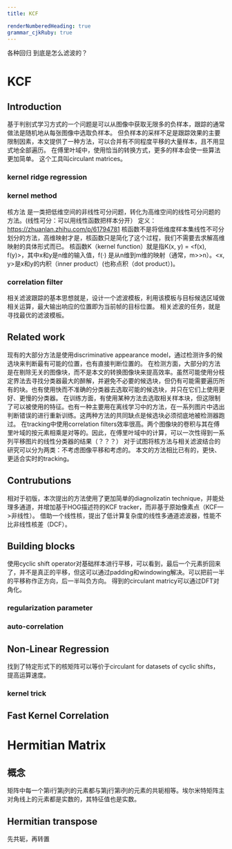 ```yaml
---
title: KCF

renderNumberedHeading: true
grammar_cjkRuby: true
---
```

各种回归
到底是怎么滤波的？

# KCF
## Introduction
基于判别式学习方式的一个问题是可以从图像中获取无限多的负样本，跟踪的通常做法是随机地从每张图像中选取负样本。
但负样本的采样不足是跟踪效果的主要限制因素，本文提供了一种方法，可以合并有不同程度平移的大量样本，且不用显式地全部遍历。
在傅里叶域中，使用恰当的转换方式，更多的样本会使一些算法更加简单。
这个工具叫circulant matrices。
### kernel ridge regression
### kernel method
核方法 是一类把低维空间的非线性可分问题，转化为高维空间的线性可分问题的方法。(线性可分：可以用线性函数把样本分开）
定义：https://zhuanlan.zhihu.com/p/61794781
核函数不是将低维度样本集线性不可分划分的方法，高维映射才是，核函数只是简化了这个过程，我们不需要去求解高维映射的具体形式而已。
核函数K（kernel function）就是指K(x, y) = <f(x), f(y)>，其中x和y是n维的输入值，f(·) 是从n维到m维的映射（通常，m>>n）。<x, y>是x和y的内积（inner product）(也称点积（dot product）)。

### correlation filter
相关滤波跟踪的基本思想就是，设计一个滤波模板，利用该模板与目标候选区域做相关运算，最大输出响应的位置即为当前帧的目标位置。
相关滤波的任务，就是寻找最优的滤波模板。


## Related work
现有的大部分方法是使用discriminative appearance model，通过检测许多的候选块来判断最有可能的位置，也有直接判断位置的。
在检测方面，大部分的方法是在剔除无关的图像块，而不是本文的转换图像块来提高效率。虽然可能使用分枝定界法去寻找分类器最大的醉解，并避免不必要的候选块，但仍有可能需要遍历所有的块。也有使用快而不准确的分类器去选取可能的候选块，并只在它们上使用更好、更慢的分类器。
在训练方面，有使用某种方法去选取相关样本块，但这限制了可以被使用的特征。也有一种主要用在离线学习中的方法，在一系列图片中选出判断错误的进行重新训练。这两种方法的共同缺点是候选块必须彻底地被检测器跑过。
在tracking中使用correlation filters效率很高。两个图像块的卷积与其在傅里叶域的按元素相乘是对等的。因此，在傅里叶域中的计算，可以一次性得到一系列平移图片的线性分类器的结果（？？？）
对于试图将核方法与相关滤波结合的研究可以分为两类：不考虑图像平移和考虑的。
本文的方法相比已有的，更快、更适合实时的tracking。

## Contrubutions
相对于初版，本次提出的方法使用了更加简单的diagnolizatin technique，并能处理多通道，并增加基于HOG描述符的KCF tracker，而非基于原始像素点（KCF—>非线性）。
借助一个线性核，提出了低计算复杂度的线性多通道滤波器，性能不比非线性核差（DCF）。

## Building blocks
使用cyclic shift operator对基础样本进行平移，可以看到，最后一个元素折回来了，并不是真正的平移，但这可以通过padding和windowing解决。可以把前一半的平移称作正方向，后一半叫负方向。
得到的circulant matricy可以通过DFT对角化。
### regularization parameter
### auto-correlation

## Non-Linear Regression
找到了特定形式下的核矩阵可以等价于circulant for datasets of cyclic shifts，提高运算速度。
### kernel trick 

## Fast Kernel Correlation


# Hermitian Matrix
## 概念
矩阵中每一个第i行第j列的元素都与第j行第i列的元素的共轭相等。埃尔米特矩阵主对角线上的元素都是实数的，其特征值也是实数。

## Hermitian transpose 
 先共轭，再转置

